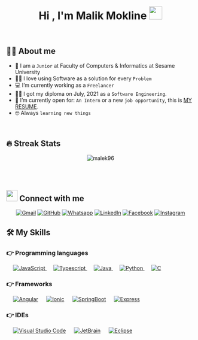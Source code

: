 <h1 align="center">Hi , I'm Malik Mokline <img src="https://media.giphy.com/media/hvRJCLFzcasrR4ia7z/giphy.gif" width="35"></h1>


<br>




## :sassy_man:  About me
- :school: I am a `Junior` at Faculty of Computers & Informatics at Sesame University
- :technologist: I love using Software as a solution for every `Problem`
- :computer:  I’m currently working as a `Freelancer`
- :student: I got my diploma on July, 2021 as a `Software Engineering`.
- :thinking: I’m currently open for: `An Intern` or a new `job opportunity`, this is [MY RESUME](https://drive.google.com/file/d/10A5Z6HT4UpftHQ_3Po9SBtNfV1NyvhBd/view?usp=sharing).
- :nerd_face: Always `learning new things`

<br>

## 🔥 Streak Stats
<p align="center"><img src="https://github-readme-streak-stats.herokuapp.com/?user=malek96&theme=algolia" alt="malek96" /></p>

<br>
<br>


## <img src="https://media.giphy.com/media/iY8CRBdQXODJSCERIr/giphy.gif" width="30px"> Connect with me
<p align="center">
	<a href="mailto:moklinemalek@gmail.com"><img img src="https://img.shields.io/badge/gmail-%23EA4335.svg?style=plastic&logo=gmail&logoColor=white" alt="Gmail"/></a>
	<a href="https://github.com/malek96"><img src="https://img.shields.io/badge/github-%23181717.svg?style=plastic&logo=github&logoColor=white" alt="GitHub"/></a>
	<a href="https://wa.me/021690158471"><img src="https://img.shields.io/badge/whatsapp-%2325D366.svg?style=plastic&logo=whatsapp&logoColor=white" alt="Whatsapp"/></a>
	<a href="https://www.linkedin.com/in/malek-mokline-015a6116b/"><img src="https://img.shields.io/badge/linkedin-%230A66C2.svg?style=plastic&logo=linkedin&logoColor=white" alt="LinkedIn"/></a>
	<a href="https://www.facebook.com/moklinemalek"><img src="https://img.shields.io/badge/facebook-%231877F2.svg?style=plastic&logo=facebook&logoColor=white" alt="Facebook"/></a>
	<a href="https://www.instagram.com/malikmokline/"><img src="https://img.shields.io/badge/instagram-%23E4405F.svg?style=plastic&logo=instagram&logoColor=white" alt="Instagram"/></a>
</p>

## 🛠️ My Skills

### 👉 Programming languages

<p align="center"> 
  
  &emsp;
  <a href="https://developer.mozilla.org/en-US/docs/Web/JavaScript" target="_blank"> 
     <img alt="JavaScript" src="https://img.shields.io/badge/JavaScript%20-%23F7DF1E.svg?style=plastic&logo=javascript&logoColor=black">
   </a>
  &emsp;
  <a href="https://www.typescriptlang.org/" target="_blank"> 
    <img alt="Typescript" src="https://img.shields.io/badge/TypeScript-%23007396.svg?style=plastic&logo=typescript&logoColor=white">
  </a>
  &emsp;
  <a href="https://www.java.com" target="_blank"> 
    <img alt="Java" src="https://img.shields.io/badge/Java-%23007396.svg?style=plastic&logo=java&logoColor=white">
  </a>
  &emsp;
   <a href="https://www.python.org" target="_blank">
    <img alt="Python" src="https://img.shields.io/badge/Python%20-%2314354C.svg?style=plastic&logo=python&logoColor=white">
  </a>
  &emsp; 
  <a href="https://www.cprogramming.com/" target="_blank"> 
    <img alt="C" src="https://img.shields.io/badge/C%20-%232370ED.svg?style=plastic&logo=c&logoColor=white">
  </a> 
</p>


### 👉 Frameworks
 
<p align="">
  &emsp;
    <a href="#"><img alt="Angular" src="https://img.shields.io/badge/Angular-%23007396.svg?style=plastic&logo=angular&logoColor=white&color=red"></a>
  &emsp;
    <a href="#"><img alt="Ionic" src="https://img.shields.io/badge/Ionic-%23007396.svg?style=plastic&logo=ionic&logoColor=white&color=blue" /></a>
  &emsp;
    <a href="#"><img alt="SpringBoot" src="https://img.shields.io/badge/SpringBoot-%23007396.svg?style=plastic&logo=springboot&logoColor=white&color=green" /></a>
	  &emsp;
    <a href="#"><img alt="Express" src="https://img.shields.io/badge/Express-%23007396.svg?style=plastic&logo=express&logoColor=black&color=white" /></a>
</p>

### 👉 IDEs
 
<p align="">
  &emsp;
    <a href="#"><img alt="Visual Studio Code" src="https://img.shields.io/badge/Visual%20Studio%20Code-0078d7.svg?style=plastic&logo=visual-studio-code&logoColor=white"></a>
  &emsp;
    <a href="#"><img alt="JetBrain" src="https://img.shields.io/badge/jetbrains-%23000000.svg?style=plastic&logo=jetbrains&logoColor=white" /></a>
  &emsp;
    <a href="#"><img alt="Eclipse" src="https://img.shields.io/badge/eclipse%20ide-%232C2255.svg?&style=plastic&logo=eclipse%20ide&logoColor=white" /></a>
</p>
